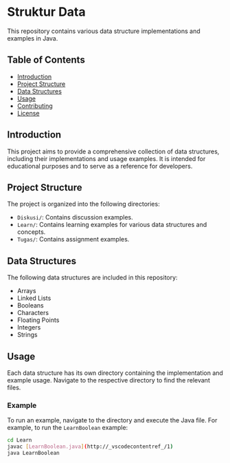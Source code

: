 # Struktur Data

This repository contains various data structure implementations and examples in Java.

## Table of Contents

- [Introduction](#introduction)
- [Project Structure](#project-structure)
- [Data Structures](#data-structures)
- [Usage](#usage)
- [Contributing](#contributing)
- [License](#license)

## Introduction

This project aims to provide a comprehensive collection of data structures, including their implementations and usage examples. It is intended for educational purposes and to serve as a reference for developers.

## Project Structure

The project is organized into the following directories:

- `Diskusi/`: Contains discussion examples.
- `Learn/`: Contains learning examples for various data structures and concepts.
- `Tugas/`: Contains assignment examples.

## Data Structures

The following data structures are included in this repository:

- Arrays
- Linked Lists
- Booleans
- Characters
- Floating Points
- Integers
- Strings

## Usage

Each data structure has its own directory containing the implementation and example usage. Navigate to the respective directory to find the relevant files.

### Example

To run an example, navigate to the directory and execute the Java file. For example, to run the `LearnBoolean` example:

```sh
cd Learn
javac [LearnBoolean.java](http://_vscodecontentref_/1)
java LearnBoolean